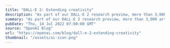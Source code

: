 ```yaml
---
title: "DALL·E 2: Extending creativity"
description: "As part of our DALL·E 2 research preview, more than 3,000 artists from more than 118 countries have incorporated DALL·E into their creative workflows. The artists in our early access group have helped us discover new uses for DALL·E and have served as key voices as we’ve made decisions about DALL·E’s features."
summary: "As part of our DALL·E 2 research preview, more than 3,000 artists from more than 118 countries have incorporated DALL·E into their creative workflows. The artists in our early access group have helped us discover new uses for DALL·E and have served as key voices as we’ve made decisions about DALL·E’s features."
pubDate: "Thu, 14 Jul 2022 07:00:00 GMT"
source: "OpenAI Blog"
url: "https://openai.com/blog/dall-e-2-extending-creativity"
thumbnail: "/assets/ai-icon.png"
---
```



